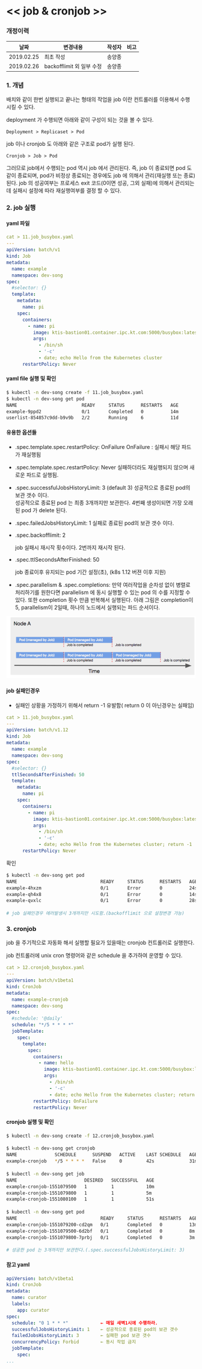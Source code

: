 # << job & cronjob >>



### 개정이력

| 날짜       | 변경내용                  | 작성자 | 비고 |
| ---------- | ------------------------- | ------ | ---- |
| 2019.02.25 | 최초 작성                 | 송양종 |      |
| 2019.02.26 | backofflimit 외 일부 수정 | 송양종 |      |



### 1. 개념

배치와 같이 한번 실행되고 끝나는 형태의 작업을 job 이란 컨트롤러를 이용해서 수행 시킬 수 있다.

deployment 가 수행되면 아래와 같이 구성이 되는 것을 볼 수 있다.

```
Deployment > Replicaset > Pod
```

job 이나 cronjob 도 아래와 같은 구조로 pod가 실행 된다.
```
Cronjob > Job > Pod
```

그러므로 job에서 수행되는 pod 역시 job 에서 관리된다. 즉,  job 이 종료되면 pod 도 같이 종료되며, pod가 비정상 종료되는 경우에도 job 에 의해서 관리(재실행 또는 종료)된다.  job 의 성공여부는 프로세스 exit 코드(0이면 성공, 그외 실패)에 의해서 관리되는데 실패시 설정에 따라 재실행여부를 결정 할 수 있다.



### 2. job 실행

#### yaml 파일

```yaml
cat > 11.job_busybox.yaml
---
apiVersion: batch/v1
kind: Job
metadata:
  name: example
  namespace: dev-song
spec:
  #selector: {}
  template:
    metadata:
      name: pi
    spec:
      containers:
        - name: pi
          image: ktis-bastion01.container.ipc.kt.com:5000/busybox:latest
          args:
            - /bin/sh
            - '-c'
            - date; echo Hello from the Kubernetes cluster
      restartPolicy: Never
```



#### yaml file 실행 및 확인

```bash
$ kubectl -n dev-song create -f 11.job_busybox.yaml
$ kubectl -n dev-song get pod
NAME                        READY     STATUS      RESTARTS   AGE
example-9ppd2               0/1       Completed   0          14m
userlist-854857c9dd-b9v9b   2/2       Running     6          11d
```



#### 유용한 옵션들

- .spec.template.spec.restartPolicy: OnFailure
  OnFailure : 실패시 해당 파드가 재실행됨

- .spec.template.spec.restartPolicy: Never
  실패하더라도 재실행되지 않으며 새로운 파드로 실행됨.

- .spec.successfulJobsHistoryLimit: 3   (default 3)
  성공적으로 종료된 pod의 보관 갯수 이다.  
  성공적으로 종료된 pod 는 최종 3개까지만 보관한다.
  4번째 생성이되면 가장 오래된 pod 가 delete 된다.

- .spec.failedJobsHistoryLimit: 1
  실패로 종료된 pod의 보관 갯수 이다.  

- .spec.backofflimit: 2

  job 실패시 재시작 횟수이다.  2번까지 재시작 된다.

- .spec.ttlSecondsAfterFinished: 50

  job 종료이후 유지되는 pod 기간 설정(초), (k8s 1.12 버젼 이후 지원) 

- .spec.parallelism  & .spec.completions:
  만약 여러작업을 순차성 없이 병렬로 처리하기를 원한다면 parallelism 에 동시 실행할 수 있는 pod 의 수를 지정할 수 있다. 또한 completion 횟수 만큼 반복해서 실행된다. 아래 그림은 completion이 5, parallelism이 2일때, 하나의 노드에서 실행되는 파드 순서이다. 

![job_parallelism_complete](./assets/job_parallelism_complete.png)





####  job 실패인경우

- 실패인 상황을 가정하기 위해서 return -1 유발함( return 0  이 아닌경우는 실패임)

```yaml
cat > 11.job_busybox.yaml
---
apiVersion: batch/v1.12
kind: Job
metadata:
  name: example
  namespace: dev-song
spec:
  #selector: {}
  ttlSecondsAfterFinished: 50
  template:
    metadata:
      name: pi
    spec:
      containers:
        - name: pi
          image: ktis-bastion01.container.ipc.kt.com:5000/busybox:latest
          args:
            - /bin/sh
            - '-c'
            - date; echo Hello from the Kubernetes cluster; return -1
      restartPolicy: Never
```


확인
```bash
$ kubectl -n dev-song get pod
NAME                               READY     STATUS      RESTARTS   AGE
example-4hxzm                      0/1       Error       0          24s
example-qh4x8                      0/1       Error       0          14s
example-qvxlc                      0/1       Error       0          28s

# job 실패인경우 에러발생시 3개까지만 시도함.(backofflimit 으로 설정변경 가능)
```



### 3. cronjob

job 을 주기적으로 자동화 해서 실행할 필요가 있을때는 cronjob 컨트롤러로 실행한다.

job 컨트롤러에 unix cron 명령어와 같은 schedule 을 추가하여 운영할 수 있다.

```yaml
cat > 12.cronjob_busybox.yaml
---
apiVersion: batch/v1beta1
kind: CronJob
metadata:
  name: example-cronjob
  namespace: dev-song
spec:
  #schedule: '@daily'
  schedule: "*/5 * * * *"
  jobTemplate:
    spec:
      template:
        spec:
          containers:
            - name: hello
              image: ktis-bastion01.container.ipc.kt.com:5000/busybox:latest
              args:
                - /bin/sh
                - '-c'
                - date; echo Hello from the Kubernetes cluster; return 0
          restartPolicy: OnFailure
          restartPolicy: Never
```


#### cronjob 실행 및 확인


```bash
$ kubectl -n dev-song create -f 12.cronjob_busybox.yaml

$ kubectl -n dev-song get cronjob
NAME              SCHEDULE      SUSPEND   ACTIVE    LAST SCHEDULE   AGE
example-cronjob   */5 * * * *   False     0         42s             31m

$ kubectl -n dev-song get job
NAME                         DESIRED   SUCCESSFUL   AGE
example-cronjob-1551079500   1         1            10m
example-cronjob-1551079800   1         1            5m
example-cronjob-1551080100   1         1            51s

$ kubectl -n dev-song get pod
NAME                               READY     STATUS      RESTARTS   AGE
example-cronjob-1551079200-cd2qm   0/1       Completed   0          13m
example-cronjob-1551079500-6d2bf   0/1       Completed   0          8m
example-cronjob-1551079800-7prbj   0/1       Completed   0          3m

# 성공한 pod 는 3개까지만 보관한다.(.spec.successfulJobsHistoryLimit: 3)

```



#### 참고 yaml

```yaml
apiVersion: batch/v1beta1
kind: CronJob
metadata:
  name: curator
  labels:
    app: curator
spec:
  schedule: "0 1 * * *"            ← 매일 새벽1시에 수행하라.
  successfulJobsHistoryLimit: 1    ← 성공적으로 종료된 pod의 보관 갯수
  failedJobsHistoryLimit: 3        ← 실패한 pod 보관 갯수
  concurrencyPolicy: Forbid        ← 동시 작업 금지
  jobTemplate:
    spec:
...
```



